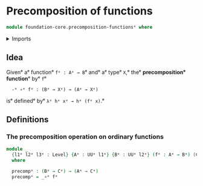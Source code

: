 # Precomposition of functions

```agda
module foundation-core.precomposition-functionsᵉ where
```

<details><summary>Imports</summary>

```agda
open import foundation.universe-levelsᵉ

open import foundation-core.function-typesᵉ
```

</details>

## Idea

Givenᵉ aᵉ functionᵉ `fᵉ : Aᵉ → B`ᵉ andᵉ aᵉ typeᵉ `X`,ᵉ theᵉ **precompositionᵉ function**ᵉ byᵉ
`f`ᵉ

```text
  -ᵉ ∘ᵉ fᵉ : (Bᵉ → Xᵉ) → (Aᵉ → Xᵉ)
```

isᵉ definedᵉ byᵉ `λᵉ hᵉ xᵉ → hᵉ (fᵉ x)`.ᵉ

## Definitions

### The precomposition operation on ordinary functions

```agda
module _
  {l1ᵉ l2ᵉ l3ᵉ : Level} {Aᵉ : UUᵉ l1ᵉ} {Bᵉ : UUᵉ l2ᵉ} (fᵉ : Aᵉ → Bᵉ) (Cᵉ : UUᵉ l3ᵉ)
  where

  precompᵉ : (Bᵉ → Cᵉ) → (Aᵉ → Cᵉ)
  precompᵉ = _∘ᵉ fᵉ
```